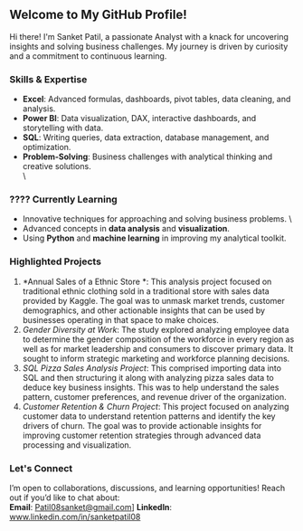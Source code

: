 ## Welcome to My GitHub Profile!

Hi there! I'm Sanket Patil, a passionate Analyst with a knack for uncovering insights and solving business challenges. My journey is driven by curiosity and a commitment to continuous learning.  

### Skills & Expertise  
- **Excel**: Advanced formulas, dashboards, pivot tables, data cleaning, and analysis.
- **Power BI**: Data visualization, DAX, interactive dashboards, and storytelling with data.  
- **SQL**: Writing queries, data extraction, database management, and optimization.
- **Problem-Solving**: Business challenges with analytical thinking and creative solutions.  
\
### ???? Currently Learning  
- Innovative techniques for approaching and solving business problems.  \
- Advanced concepts in **data analysis** and **visualization**.
- Using **Python** and **machine learning** in improving my analytical toolkit.

### Highlighted Projects
1. *Annual Sales of a Ethnic Store *: This analysis project focused on traditional ethnic clothing sold in a traditional store with sales data provided by Kaggle.
   The goal was to unmask market trends, customer demographics, and other actionable insights that can be used by businesses operating in that space to make choices.
3. *Gender Diversity at Work*: The study explored analyzing employee data to determine the gender composition of the workforce in every region as well as for market
   leadership and consumers to discover primary data. It sought to inform strategic marketing and workforce planning decisions.
5. *SQL Pizza Sales Analysis Project*: This comprised importing data into SQL and then structuring it along with analyzing pizza sales data to deduce key business insights.
   This was to help understand the sales pattern, customer preferences, and revenue driver of the organization.
7. *Customer Retention & Churn Project*: This project focused on analyzing customer data to understand retention patterns and identify the key drivers of churn.
   The goal was to provide actionable insights for improving customer retention strategies through advanced data processing and visualization. 

### Let's Connect  
I’m open to collaborations, discussions, and learning opportunities! Reach out if you’d like to chat about:  
**Email**: Patil08sanket@gmail.com]
**LinkedIn**: www.linkedin.com/in/sanketpatil08

